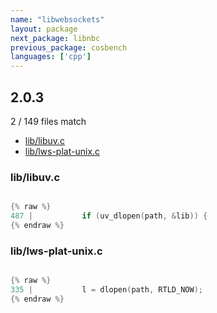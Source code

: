 ```yaml
---
name: "libwebsockets"
layout: package
next_package: libnbc
previous_package: cosbench
languages: ['cpp']
---
```

## 2.0.3
2 / 149 files match

 - [lib/libuv.c](#liblibuvc)
 - [lib/lws-plat-unix.c](#liblws-plat-unixc)

### lib/libuv.c

```cpp

{% raw %}
487 | 			if (uv_dlopen(path, &lib)) {
{% endraw %}

```
### lib/lws-plat-unix.c

```cpp

{% raw %}
335 | 			l = dlopen(path, RTLD_NOW);
{% endraw %}

```